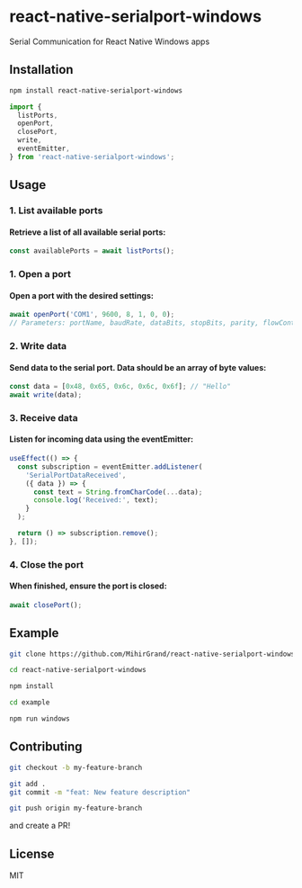 # react-native-serialport-windows

Serial Communication for React Native Windows apps

## Installation

```sh
npm install react-native-serialport-windows
```

```js
import {
  listPorts,
  openPort,
  closePort,
  write,
  eventEmitter,
} from 'react-native-serialport-windows';
```

## Usage

### 1. List available ports

#### Retrieve a list of all available serial ports:

```js
const availablePorts = await listPorts();
```

### 1. Open a port

#### Open a port with the desired settings:

```js
await openPort('COM1', 9600, 8, 1, 0, 0);
// Parameters: portName, baudRate, dataBits, stopBits, parity, flowControl
```

### 2. Write data

#### Send data to the serial port. Data should be an array of byte values:

```js
const data = [0x48, 0x65, 0x6c, 0x6c, 0x6f]; // "Hello"
await write(data);
```

### 3. Receive data

#### Listen for incoming data using the eventEmitter:

```js
useEffect(() => {
  const subscription = eventEmitter.addListener(
    'SerialPortDataReceived',
    ({ data }) => {
      const text = String.fromCharCode(...data);
      console.log('Received:', text);
    }
  );

  return () => subscription.remove();
}, []);
```

### 4. Close the port

#### When finished, ensure the port is closed:

```js
await closePort();
```

## Example

```sh
git clone https://github.com/MihirGrand/react-native-serialport-windows.git

cd react-native-serialport-windows

npm install

cd example

npm run windows
```

## Contributing

```sh
git checkout -b my-feature-branch

git add .
git commit -m "feat: New feature description"

git push origin my-feature-branch
```

and create a PR!

## License

MIT
